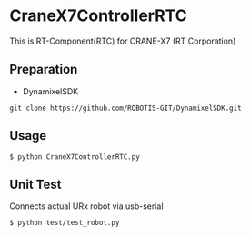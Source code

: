 CraneX7ControllerRTC
====================

This is RT-Component(RTC) for CRANE-X7 (RT Corporation)

Preparation
-----------
- DynamixelSDK
```
git clone https://github.com/ROBOTIS-GIT/DynamixelSDK.git
```

Usage
-----------
```
$ python CraneX7ControllerRTC.py
```

Unit Test
-----------
Connects actual URx robot via usb-serial
```
$ python test/test_robot.py
```
